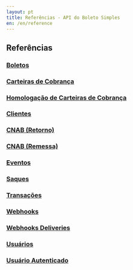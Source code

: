 ```yaml
---
layout: pt
title: Referências - API do Boleto Simples
en: /en/reference
---
```


## Referências

### [Boletos](/reference/v1/bank_billets)

### [Carteiras de Cobrança](/reference/v1/bank_billet_accounts)

### [Homologação de Carteiras de Cobrança](/reference/v1/homologations)

### [Clientes](/reference/v1/customers)

### [CNAB (Retorno)](/reference/v1/discharges)

### [CNAB (Remessa)](/reference/v1/remittances)

### [Eventos](/reference/v1/events)

### [Saques](/reference/v1/withdrawals)

### [Transações](/reference/v1/transactions)

### [Webhooks](/reference/v1/webhooks)

### [Webhooks Deliveries](/reference/v1/webhook_deliveries)

### [Usuários](/reference/v1/users)

### [Usuário Autenticado](/reference/v1/userinfo)

<!-- ### [API de Parceiros](/reference/v1/partner/users) -->
